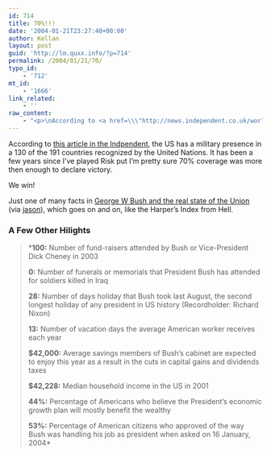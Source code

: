```yaml
---
id: 714
title: 70%!!!
date: '2004-01-21T23:27:40+00:00'
author: Kellan
layout: post
guid: 'http://lm.quxx.info/?p=714'
permalink: /2004/01/21/70/
typo_id:
    - '712'
mt_id:
    - '1666'
link_related:
    - ''
raw_content:
    - "<p>\nAccording to <a href=\\\"http://news.independent.co.uk/world/americas/story.jsp?story=482947\\\">this article in the Indpendent</a>, the US has a military presence in a 130 of the 191 countries recognized by the United Nations.  It has been a few years since I\\'ve played Risk put I\\'m pretty sure 70% coverage was more then enough to declare victory.  \n</p>\n<p>\nWe win!\n</p>\n<p>\nJust one of many facts in <a href=\\\"http://news.independent.co.uk/world/americas/story.jsp?story=482947\\\">George W Bush and the real state of the Union</a> (via <a href=\\\"http://jason.similarselection.org/\\\">jason</a>), which goes on and on, like the Harper\\'s Index from Hell.\n</p>\n<p>\n<h3>A Few Other Hilights</h3>\n<blockquote><em>\n<b>100:</b> Number of fund-raisers attended by Bush or Vice-President Dick Cheney in 2003\n<br /><br />\n<b>0:</b> Number of funerals or memorials that President Bush has attended for soldiers killed in Iraq \n<br /><br />\n<b>28:</b> Number of days holiday that Bush took last August, the second longest holiday of any president in US history (Recordholder: Richard Nixon)\n<br /><br />\n<b>13:</b> Number of vacation days the average American worker receives each year\n<br /><br />\n<b>$42,000:</b> Average savings members of Bush\\'s cabinet are expected to enjoy this year as a result in the cuts in capital gains and dividends taxes\n<br /><br />\n<b>$42,228:</b> Median household income in the US in 2001\n<br /><br />\n<b>44%:</b> Percentage of Americans who believe the President\\'s economic growth plan will mostly benefit the wealthy\n<br /><br />\n<b>53%:</b> Percentage of American citizens who approved of the way Bush was handling his job as president when asked on 16 January, 2004\n</em></blockquote></p>"
---
```


According to [this article in the Indpendent](http://news.independent.co.uk/world/americas/story.jsp?story=482947), the US has a military presence in a 130 of the 191 countries recognized by the United Nations. It has been a few years since I’ve played Risk put I’m pretty sure 70% coverage was more then enough to declare victory.

We win!

Just one of many facts in [George W Bush and the real state of the Union](http://news.independent.co.uk/world/americas/story.jsp?story=482947) (via [jason](http://jason.similarselection.org/)), which goes on and on, like the Harper’s Index from Hell.

### A Few Other Hilights

> ***100:** Number of fund-raisers attended by Bush or Vice-President Dick Cheney in 2003   
>   
> **0:** Number of funerals or memorials that President Bush has attended for soldiers killed in Iraq   
>   
> **28:** Number of days holiday that Bush took last August, the second longest holiday of any president in US history (Recordholder: Richard Nixon)   
>   
> **13:** Number of vacation days the average American worker receives each year   
>   
> **$42,000:** Average savings members of Bush’s cabinet are expected to enjoy this year as a result in the cuts in capital gains and dividends taxes   
>   
> **$42,228:** Median household income in the US in 2001   
>   
> **44%:** Percentage of Americans who believe the President’s economic growth plan will mostly benefit the wealthy   
>   
> **53%:** Percentage of American citizens who approved of the way Bush was handling his job as president when asked on 16 January, 2004*